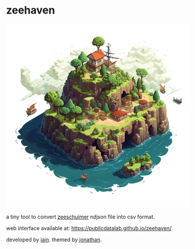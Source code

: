 # zeehaven

![](zeehaven.png)

a tiny tool to convert [zeeschuimer](https://github.com/digitalmethodsinitiative/zeeschuimer) ndjson file into csv format.

web interface available at: https://publicdatalab.github.io/zeehaven/

developed by [iain](https://github.com/iaine/ndjson). themed by [jonathan](http://jonathangray.org/).
